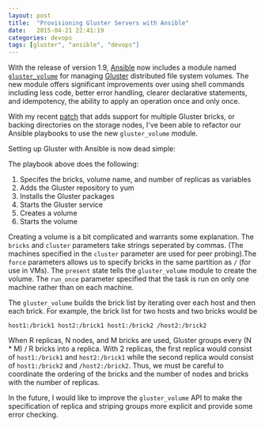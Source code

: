 ```yaml
---
layout: post
title:  "Provisioning Gluster Servers with Ansible"
date:   2015-04-21 22:41:19
categories: devops
tags: [gluster", "ansible", "devops"]
---
```

With the release of version 1.9, [Ansible](http://www.ansible.com/home) now includes a module named [`gluster_volume`](http://docs.ansible.com/gluster_volume_module.html) for managing [Gluster](http://www.gluster.org/) distributed file system volumes.  The new module offers significant improvements over using shell commands including less code, better error handling, clearer declarative statements, and idempotency, the ability to apply an operation once and only once.

With my recent [patch](https://github.com/ansible/ansible-modules-extras/pull/406) that adds support for multiple Gluster bricks, or backing directories on the storage nodes, I've been able to refactor our Ansible playbooks to use the new `gluster_volume` module.

Setting up Gluster with Ansible is now dead simple:

<script src="https://gist.github.com/rnowling/c3f42e907d0ddefe2b2a.js"></script>

The playbook above does the following:

1. Specifes the bricks, volume name, and number of replicas as variables
2. Adds the Gluster repository to yum
3. Installs the Gluster packages
4. Starts the Gluster service
5. Creates a volume
6. Starts the volume

Creating a volume is a bit complicated and warrants some explanation.  The `bricks` and `cluster` parameters take strings seperated by commas.  (The machines specified in the `cluster` parameter are used for peer probing).The `force` parameters allows us to specify bricks in the same partition as `/` (for use in VMs).  The `present` state tells the `gluster_volume` module to create the volume.  The `run_once` parameter specified that the task is run on only one machine rather than on each machine.

The `gluster_volume` builds the brick list by iterating over each host and then each brick.  For example, the brick list for two hosts and two bricks would be

    host1:/brick1 host2:/brick1 host1:/brick2 /host2:/brick2

 When R replicas, N nodes, and M bricks are used, Gluster groups every (N * M) / R bricks into a replica.  With 2 replicas, the first replica would consist of `host1:/brick1` and `host2:/brick1` while the second replica would consist of `host1:/brick2` and `/host2:/brick2`.  Thus, we must be careful to coordinate the ordering of the bricks and the number of nodes and bricks with the number of replicas.

 In the future, I would like to improve the `gluster_volume` API to make the specification of replica and striping groups more explicit and provide some error checking.
